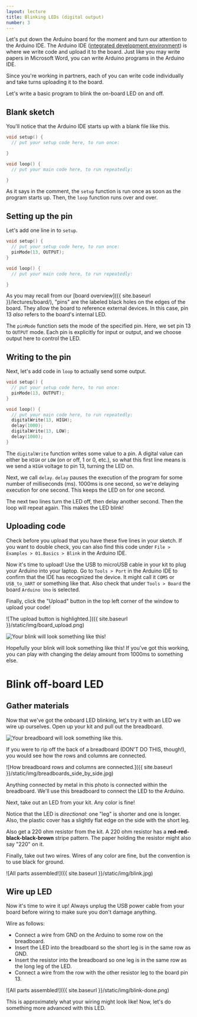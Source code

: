 ```yaml
---
layout: lecture
title: Blinking LEDs (digital output)
number: 3
---
```


Let's put down the Arduino board for the moment and turn our attention to the
Arduino IDE. The Arduino IDE ([integrated development environment][ide]) is
where we write code and upload it to the board. Just like you may write
papers in Microsoft Word, you can write Arduino programs in the Arduino IDE.

Since you're working in partners, each of you can write code individually and
take turns uploading it to the board.

Let's write a basic program to blink the on-board LED on and off.

## Blank sketch

You'll notice that the Arduino IDE starts up with a blank file like this.

```cpp
void setup() {
  // put your setup code here, to run once:

}

void loop() {
  // put your main code here, to run repeatedly:

}
```

As it says in the comment, the `setup` function is run once as soon as the
program starts up. Then, the `loop` function runs over and over.

## Setting up the pin

Let's add one line in to `setup`.

```cpp
void setup() {
  // put your setup code here, to run once:
  pinMode(13, OUTPUT);
}

void loop() {
  // put your main code here, to run repeatedly:

}
```

As you may recall from our [board overview]({{ site.baseurl }}/lectures/board/), "pins" are the
labeled black holes on the edges of the board. They allow the board to
reference external devices. In this case, pin 13 _also_ refers to the board's
internal LED.

The `pinMode` function sets the mode of the specified pin. Here, we set pin
13 to `OUTPUT` mode. Each pin is explicitly for input or output, and we
choose output here to control the LED.

## Writing to the pin

Next, let's add code in `loop` to actually send some output.

```cpp
void setup() {
  // put your setup code here, to run once:
  pinMode(13, OUTPUT);
}

void loop() {
  // put your main code here, to run repeatedly:
  digitalWrite(13, HIGH);
  delay(1000);
  digitalWrite(13, LOW);
  delay(1000);
}
```

The `digitalWrite` function writes some value to a pin. A digital value can
either be `HIGH` or `LOW` (on or off, 1 or 0, etc.), so what this first line
means is we send a `HIGH` voltage to pin 13, turning the LED on.

Next, we call `delay`. `delay` pauses the execution of the program for some
number of milliseconds (ms). 1000ms is one second, so we're delaying
execution for one second. This keeps the LED on for one second.

The next two lines turn the LED off, then delay another second. Then the loop
will repeat again. This makes the LED blink!

## Uploading code

Check before you upload that you have these five lines in your sketch. If you
want to double check, you can also find this code under
`File > Examples > 01.Basics > Blink` in the Arduino IDE.

Now it's time to upload! Use the USB to microUSB cable in your kit to plug
your Arduino into your laptop. Go to `Tools > Port` in the Arduino IDE to
confirm that the IDE has recognized the device. It might call it `COM5` or
`USB_to_UART` or something like that. Also check that under `Tools > Board`
the board `Arduino Uno` is selected.

Finally, click the "Upload" button in the top left corner of the window to
upload your code!

![The upload button is highlighted.]({{ site.baseurl }}/static/img/board_upload.png)

![Your blink will look something like this!](https://thumbs.gfycat.com/SinfulFragrantConure-size_restricted.gif)

Hopefully your blink will look something like this! If you've got this
working, you can play with changing the delay amount from 1000ms to something
else.

# Blink off-board LED

## Gather materials

Now that we've got the onboard LED blinking, let's try it with an LED we wire
up ourselves. Open up your kit and pull out the breadboard.

![Your breadboard will look something like this.](https://upload.wikimedia.org/wikipedia/commons/thumb/1/19/Electronics-White-Breadboard.jpg/640px-Electronics-White-Breadboard.jpg)

If you were to rip off the back of a breadboard (DON'T DO THIS, though!), you
would see how the rows and columns are connected.

![How breadboard rows and columns are connected.]({{ site.baseurl }}/static/img/breadboards_side_by_side.jpg)

Anything connected by metal in this photo is connected within the breadboard.
We'll use this breadboard to connect the LED to the Arduino.

Next, take out an LED from your kit. Any color is fine!

Notice that the LED is _directional_: one "leg" is shorter and one is longer.
Also, the plastic cover has a slightly flat edge on the side with the short
leg.

Also get a 220 ohm resistor from the kit. A 220 ohm resistor has a
**red-red-black-black-brown** stripe pattern. The paper holding the resistor
might also say "220" on it.

Finally, take out two wires. Wires of any color are fine, but the convention
is to use black for ground.

![All parts assembled!]({{ site.baseurl }}/static/img/blink.jpg)

## Wire up LED

Now it's time to wire it up! Always unplug the USB power cable from your
board before wiring to make sure you don't damage anything.

Wire as follows:

- Connect a wire from GND on the Arduino to some row on the breadboard.
- Insert the LED into the breadboard so the short leg is in the same row as GND.
- Insert the resistor into the breadboard so one leg is in the same row as the long leg of the LED.
- Connect a wire from the row with the other resistor leg to the board pin 13.

![All parts assembled!]({{ site.baseurl }}/static/img/blink-done.png)

This is approximately what your wiring might look like! Now, let's do something more advanced with this LED.

[ide]: https://en.wikipedia.org/wiki/Integrated_development_environment
